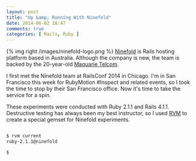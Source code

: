 ```yaml
---
layout: post
title: "Up &amp; Running With Ninefold"
date: 2014-06-02 18:47
comments: true
categories: [ Rails, Ruby ]
---
```

{% img right /images/ninefold-logo.png %}
[Ninefold](https://ninefold.com/) is Rails hosting platform based in Australia. Although the company is new, the team is backed by the 20-year-old [Maquarie Telcom](http://www.macquarietelecom.com/).

I first met the Ninefold team at RailsConf 2014 in Chicago. I'm in San Francisco this week for RubyMotion #Inspect and related events, so I took the time to stop by their San Francisco office. Now it's time to take the service for a spin.

These experiments were conducted with Ruby 2.1.1 and Rails 4.1.1. Destructive testing has always been my best instructor, so I used [RVM](/blog/2013/05/16/upgrading-ruby-with-rvm/) to create a special gemset for Ninefold experiments.

```bash

$ rvm current
ruby-2.1.1@ninefold

$

```

